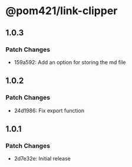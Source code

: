 # @pom421/link-clipper

## 1.0.3

### Patch Changes

- 159a592: Add an option for storing the md file

## 1.0.2

### Patch Changes

- 24d1986: Fix export function

## 1.0.1

### Patch Changes

- 2d7e32e: Initial release
